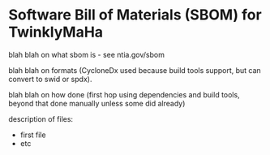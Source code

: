 # Software Bill of Materials (SBOM) for TwinklyMaHa

blah blah on what sbom is - see ntia.gov/sbom

blah blah on formats (CycloneDx used because build tools support, but can convert to swid or spdx).

blah blah on how done (first hop using dependencies and build tools, beyond that done manually unless some did already)

description of files:
- first file
- etc
